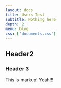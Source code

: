 ```yaml
---
layout: docs
title: Users Test
subtitle: Nothing here
depth: 2
menu: blog
css: ['documents.css']
---
```


## Header2
### Header 3

This is markup!  Yeah!!!
